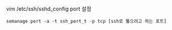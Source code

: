 vim  /etc/ssh/sshd_config
port 설정

```rocky
semanage port -a -t ssh_port_t -p tcp [ssh로 뚫으려고 하는 포트]
```

